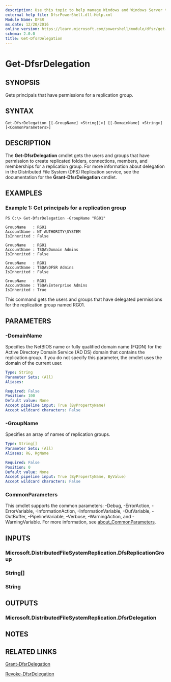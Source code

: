 ```yaml
---
description: Use this topic to help manage Windows and Windows Server technologies with Windows PowerShell.
external help file: DfsrPowerShell.dll-Help.xml
Module Name: DFSR
ms.date: 12/20/2016
online version: https://learn.microsoft.com/powershell/module/dfsr/get-dfsrdelegation?view=windowsserver2019-ps&wt.mc_id=ps-gethelp
schema: 2.0.0
title: Get-DfsrDelegation
---
```


# Get-DfsrDelegation

## SYNOPSIS
Gets principals that have permissions for a replication group.

## SYNTAX

```
Get-DfsrDelegation [[-GroupName] <String[]>] [[-DomainName] <String>] [<CommonParameters>]
```

## DESCRIPTION
The **Get-DfsrDelegation** cmdlet gets the users and groups that have permission to create replicated folders, connections, members, and memberships for a replication group.
For more information about delegation in the Distributed File System (DFS) Replication service, see the documentation for the **Grant-DfsrDelegation** cmdlet.

## EXAMPLES

### Example 1: Get principals for a replication group
```
PS C:\> Get-DfsrDelegation -GroupName "RG01"

GroupName   : RG01
AccountName : NT AUTHORITY\SYSTEM
IsInherited : False

GroupName   : RG01
AccountName : TSQA\Domain Admins
IsInherited : False

GroupName   : RG01
AccountName : TSQA\DFSR Admins
IsInherited : False

GroupName   : RG01
AccountName : TSQA\Enterprise Admins
IsInherited : True
```

This command gets the users and groups that have delegated permissions for the replication group named RG01.

## PARAMETERS

### -DomainName
Specifies the NetBIOS name or fully qualified domain name (FQDN) for the Active Directory Domain Service (AD DS) domain that contains the replication group.
If you do not specify this parameter, the cmdlet uses the domain of the current user.

```yaml
Type: String
Parameter Sets: (All)
Aliases:

Required: False
Position: 100
Default value: None
Accept pipeline input: True (ByPropertyName)
Accept wildcard characters: False
```

### -GroupName
Specifies an array of names of replication groups.

```yaml
Type: String[]
Parameter Sets: (All)
Aliases: RG, RgName

Required: False
Position: 0
Default value: None
Accept pipeline input: True (ByPropertyName, ByValue)
Accept wildcard characters: False
```

### CommonParameters
This cmdlet supports the common parameters: -Debug, -ErrorAction, -ErrorVariable, -InformationAction, -InformationVariable, -OutVariable, -OutBuffer, -PipelineVariable, -Verbose, -WarningAction, and -WarningVariable. For more information, see [about_CommonParameters](https://go.microsoft.com/fwlink/?LinkID=113216).

## INPUTS

### Microsoft.DistributedFileSystemReplication.DfsReplicationGroup

### String[]

### String
## OUTPUTS

### Microsoft.DistributedFileSystemReplication.DfsrDelegation

## NOTES

## RELATED LINKS

[Grant-DfsrDelegation](./Grant-DfsrDelegation.md)

[Revoke-DfsrDelegation](./Revoke-DfsrDelegation.md)

